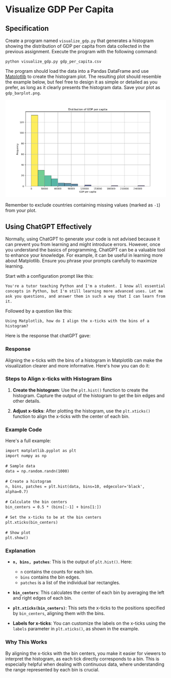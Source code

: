 # Visualize GDP Per Capita

## Specification

Create a program named `visualize_gdp.py` that generates a histogram showing the distribution of GDP per capita from data collected in the previous assignment. Execute the program with the following command:

    python visualize_gdp.py gdp_per_capita.csv

The program should load the data into a Pandas DataFrame and use [Matplotlib](https://matplotlib.org/) to create the histogram plot. The resulting plot should resemble the example below, but feel free to design it as simple or detailed as you prefer, as long as it clearly presents the histogram data. Save your plot as `gdp_barplot.png`.

![](histo.png)

Remember to exclude countries containing missing values (marked as `-1`) from your plot.

## Using ChatGPT Effectively

Normally, using ChatGPT to generate your code is not advised because it can prevent you from learning and might introduce errors. However, once you understand the basics of programming, ChatGPT can be a valuable tool to enhance your knowledge. For example, it can be useful in learning more about Matplotlib. Ensure you phrase your prompts carefully to maximize learning.

Start with a configuration prompt like this:

    You're a tutor teaching Python and I'm a student. I know all essential concepts in Python, but I'm still learning more advanced uses. Let me ask you questions, and answer them in such a way that I can learn from it.

Followed by a question like this:

    Using Matplotlib, how do I align the x-ticks with the bins of a histogram?

Here is the response that chatGPT gave:

### Response

Aligning the x-ticks with the bins of a histogram in Matplotlib can make the visualization clearer and more informative. Here's how you can do it:

### Steps to Align x-ticks with Histogram Bins

1. **Create the histogram**: Use the `plt.hist()` function to create the histogram. Capture the output of the histogram to get the bin edges and other details.

2. **Adjust x-ticks**: After plotting the histogram, use the `plt.xticks()` function to align the x-ticks with the center of each bin.

### Example Code

Here's a full example:

    import matplotlib.pyplot as plt
    import numpy as np

    # Sample data
    data = np.random.randn(1000)

    # Create a histogram
    n, bins, patches = plt.hist(data, bins=10, edgecolor='black', alpha=0.7)

    # Calculate the bin centers
    bin_centers = 0.5 * (bins[:-1] + bins[1:])

    # Set the x-ticks to be at the bin centers
    plt.xticks(bin_centers)

    # Show plot
    plt.show()

### Explanation

- **`n, bins, patches`**: This is the output of `plt.hist()`. Here:
  - `n` contains the counts for each bin.
  - `bins` contains the bin edges.
  - `patches` is a list of the individual bar rectangles.

- **`bin_centers`**: This calculates the center of each bin by averaging the left and right edges of each bin.

- **`plt.xticks(bin_centers)`**: This sets the x-ticks to the positions specified by `bin_centers`, aligning them with the bins.

- **Labels for x-ticks**: You can customize the labels on the x-ticks using the `labels` parameter in `plt.xticks()`, as shown in the example.

### Why This Works

By aligning the x-ticks with the bin centers, you make it easier for viewers to interpret the histogram, as each tick directly corresponds to a bin. This is especially helpful when dealing with continuous data, where understanding the range represented by each bin is crucial.
